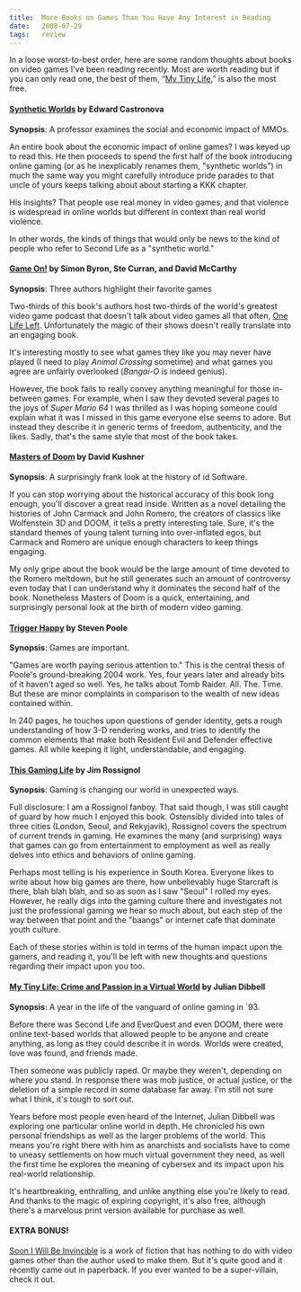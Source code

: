 ```yaml
---
title:  More Books on Games Than You Have Any Interest in Reading
date:   2008-07-29
tags:   review
---
```


In a loose worst-to-best order, here are some random thoughts about books on video games I've been reading recently. Most are worth reading but if you can only read one, the best of them, “[My Tiny Life](http://www.lulu.com/content/1070691),” is also the most free.

#### [Synthetic Worlds](http://www.amazon.com/Synthetic-Worlds-Business-Culture-Online/dp/0226096270/ref=ed_oe_p) by Edward Castronova
**Synopsis**: A professor examines the social and economic impact of MMOs.

An entire book about the economic impact of online games? I was keyed up to read this. He then proceeds to spend the first half of the book introducing online gaming (or as he inexplicably renames them, "synthetic worlds") in much the same way you might carefully introduce pride parades to that uncle of yours keeps talking about about starting a KKK chapter.

His insights? That people use real money in video games, and that violence is widespread in online worlds but different in context than real world violence.

In other words, the kinds of things that would only be news to the kind of people who refer to Second Life as a "synthetic world."

####  [Game On!](http://www.amazon.com/Game-Simon-Byron/dp/0755315707) by Simon Byron, Ste Curran, and David McCarthy
**Synopsis**: Three authors highlight their favorite games

Two-thirds of this book's authors host two-thirds of the world's greatest video game podcast that doesn't talk about video games all that often, [One Life Left](http://www.onelifeleft.com/). Unfortunately the magic of their shows doesn't really translate into an engaging book.

It's interesting mostly to see what games they like you may never have played (I need to play _Animal Crossing_ sometime) and what games you agree are unfairly overlooked (_Bangai-O_ is indeed genius).

However, the book fails to really convey anything meaningful for those in-between games. For example, when I saw they devoted several pages to the joys of _Super Mario 64_ I was thrilled as I was hoping someone could explain what it was I missed in this game everyone else seems to adore. But instead they describe it in generic terms of freedom, authenticity, and the likes. Sadly, that's the same style that most of the book takes.

####  [Masters of Doom](http://www.amazon.com/Masters-Doom-Created-Transformed-Culture/dp/0812972155/ref=ed_oe_p) by David Kushner
**Synopsis**: A surprisingly frank look at the history of id Software.

If you can stop worrying about the historical accuracy of this book long enough, you'll discover a great read inside. Written as a novel detailing the histories of John Carmack and John Romero, the creators of classics like Wolfenstein 3D and DOOM, it tells a pretty interesting tale. Sure, it's the standard themes of young talent turning into over-inflated egos, but Carmack and Romero are unique enough characters to keep things engaging.

My only gripe about the book would be the large amount of time devoted to the Romero meltdown, but he still generates such an amount of controversy even today that I can understand why it dominates the second half of the book. Nonetheless Masters of Doom is a quick, entertaining, and surprisingly personal look at the birth of modern video gaming.
 
#### [Trigger Happy](http://www.amazon.com/Trigger-Happy-Videogames-Entertainment-Revolution/dp/1559705981/ref=ed_oe_p) by Steven Poole
**Synopsis**: Games are important.

"Games are worth paying serious attention to." This is the central thesis of Poole's ground-breaking 2004 work. Yes, four years later and already bits of it haven't aged so well. Yes, he talks about Tomb Raider. All. The. Time. But these are minor complaints in comparison to the wealth of new ideas contained within.

In 240 pages, he touches upon questions of gender identity, gets a rough understanding of how 3-D rendering works, and tries to identify the common elements that make both Resident Evil and Defender effective games. All while keeping it light, understandable, and engaging.

#### [This Gaming Life](http://www.amazon.com/Masters-Doom-Created-Transformed-Culture/dp/0812972155/ref=ed_oe_p) by Jim Rossignol
**Synopsis**: Gaming is changing our world in unexpected ways. 

Full disclosure: I am a Rossignol fanboy. That said though, I was still caught of guard by how much I enjoyed this book. Ostensibly divided into tales of three cities (London, Seoul, and Rekyjavik), Rossignol covers the spectrum of current trends in gaming. He examines the many (and surprising) ways that games can go from entertainment to employment as well as really delves into ethics and behaviors of online gaming.

Perhaps most telling is his experience in South Korea. Everyone likes to write about how big games are there, how unbelievably huge Starcraft is there, blah blah blah, and so as soon as I saw "Seoul" I rolled my eyes. However, he really digs into the gaming culture there and investigates not just the professional gaming we hear so much about, but each step of the way between that point and the "baangs" or internet cafe that dominate youth culture.

Each of these stories within is told in terms of the human impact upon the gamers, and reading it, you'll be left with new thoughts and questions regarding their impact upon you too.
 
#### [My Tiny Life: Crime and Passion in a Virtual World](http://www.lulu.com/content/1070691) by Julian Dibbell
**Synopsis**: A year in the life of the vanguard of online gaming in `93.

Before there was Second Life and EverQuest and even DOOM, there were online text-based worlds that allowed people to be anyone and create anything, as long as they could describe it in words. Worlds were created, love was found, and friends made.

Then someone was publicly raped. Or maybe they weren't, depending on where you stand. In response there was mob justice, or actual justice, or the deletion of a simple record in some database far away. I'm still not sure what I think, it's tough to sort out.

Years before most people even heard of the Internet, Julian Dibbell was exploring one particular online world in depth. He chronicled his own personal friendships as well as the larger problems of the world. This means you're right there with him as anarchists and socialists have to come to uneasy settlements on how much virtual government they need, as well the first time he explores the meaning of cybersex and its impact upon his real-world relationship.

It's heartbreaking, enthralling, and unlike anything else you're likely to read. And thanks to the magic of expiring copyright, it's also free, although there's a marvelous print version available for purchase as well.

#### EXTRA BONUS! 
[Soon I Will Be Invincible](http://www.amazon.com/Soon-I-Will-Invincible-Vintage/dp/0307279863/ref=ed_oe_p) is a work of fiction that has nothing to do with video games other than the author used to make them. But it's quite good and it recently came out in paperback. If you ever wanted to be a super-villain, check it out.